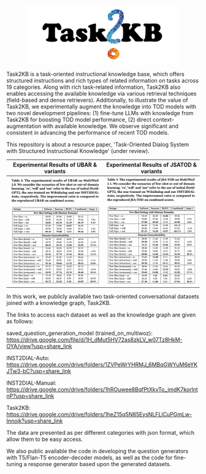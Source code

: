 <p align="center">
  <img src="./task2kb.png" width="400" />
</p>
Task2KB is a task-oriented instructional knowledge base, which offers structured instructions and rich types of related information on tasks across 19 categories.
Along with rich task-related information, Task2KB also enables accessing the available knowledge via various retrieval techniques
(field-based and dense retrievers). Additionally, to illustrate the value of Task2KB, we experimentally augment the knowledge into
TOD models with two novel development pipelines: (1) fine-tune LLMs with knowledge from Task2KB for boosting TOD model performance, (2) direct context-augmentation with available knowledge.
We observe significant and consistent in advancing the performance of recent TOD models.

This repository is about a resource paper, 'Task-Oriented Dialog System with Structured Instructional Knowledge' (under review).

Experimental Results of UBAR & variants         |  Experimental Results of JSATOD & variants
:-------------------------:|:-------------------------:
![](./result_ubar.png)  |  ![](./result_jsatod.png)

In this work, we publicly available two task-oriented conversational datasets joined with a knowledge graph, Task2KB.

The links to access each dataset as well as the knowledge graph are given as follows:

saved_question_generation_model (trained_on_multiwoz):
https://drive.google.com/file/d/1H_dMut5HV72as8zkLV_w07Tz8HkM-OYA/view?usp=share_link

INST2DIAL-Auto:
https://drive.google.com/drive/folders/1ZVPeWrYHRMJ_6MBqGWYuM6eYKJTw3-bC?usp=share_link

INST2DIAL-Manual: 
https://drive.google.com/drive/folders/1hROuwee8BqfPtXkvTo_jmdK7korlntnP?usp=share_link

Task2KB:
https://drive.google.com/drive/folders/1heZ15q5N85EysNLFLlCuPGmLw-Innojk?usp=share_link

The data are presented as per different categories with json format, which allow them to be easy access.

We also public available the code in developing the question generators with T5/Flan-T5 encoder-decoder models, as well as the code
for fine-tuning a response generator based upon the generated datasets.
